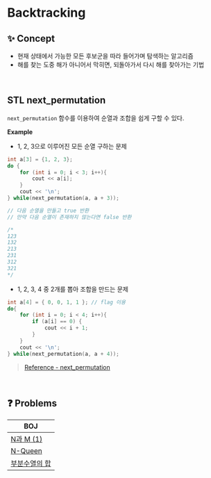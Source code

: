# Backtracking

## ✨ Concept

- 현재 상태에서 가능한 모든 후보군을 따라 들어가며 탐색하는 알고리즘
- 해를 찾는 도중 해가 아니어서 막히면, 되돌아가서 다시 해를 찾아가는 기법

<br/>

## STL next_permutation

`next_permutation` 함수를 이용하여 순열과 조합을 쉽게 구할 수 있다.

**Example**

- 1, 2, 3으로 이루어진 모든 순열 구하는 문제

```cpp
int a[3] = {1, 2, 3};
do {
    for (int i = 0; i < 3; i++){
        cout << a[i];
    }
    cout << '\n';
} while(next_permutation(a, a + 3));

// 다음 순열을 만들고 true 반환
// 만약 다음 순열이 존재하지 않는다면 false 반환

/*
123
132
213
231
312
321
*/
```

- 1, 2, 3, 4 중 2개를 뽑아 조합을 만드는 문제

```cpp
int a[4] = { 0, 0, 1, 1 }; // flag 이용
do{
    for (int i = 0; i < 4; i++){
        if (a[i] == 0) {
            cout << i + 1;
        }
    }
    cout << '\n';
} while(next_permutation(a, a + 4));
```

> [Reference - next_permutation](https://cplusplus.com/reference/algorithm/next_permutation/)

<br/>

## ❓ Problems

| BOJ                                                                                      |
| ---------------------------------------------------------------------------------------- |
| [N과 M (1)](https://github.com/eunnbi/algorithm/blob/main/backtracking/BOJ/15649.cpp)    |
| [N-Queen](https://github.com/eunnbi/algorithm/blob/main/backtracking/BOJ/9663.cpp)       |
| [부분수열의 합](https://github.com/eunnbi/algorithm/blob/main/backtracking/BOJ/1182.cpp) |
